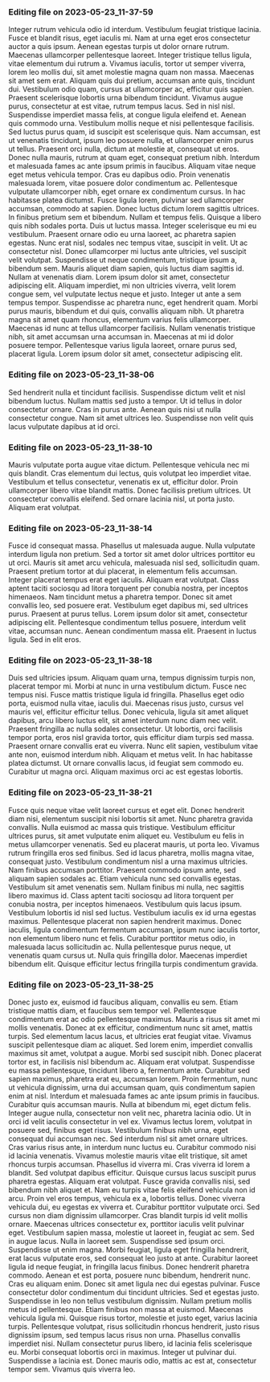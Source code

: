 

### Editing file on 2023-05-23_11-37-59

Integer rutrum vehicula odio id interdum. Vestibulum feugiat tristique lacinia. Fusce et blandit risus, eget iaculis mi. Nam at urna eget eros consectetur auctor a quis ipsum. Aenean egestas turpis ut dolor ornare rutrum. Maecenas ullamcorper pellentesque laoreet. Integer tristique tellus ligula, vitae elementum dui rutrum a. Vivamus iaculis, tortor ut semper viverra, lorem leo mollis dui, sit amet molestie magna quam non massa. Maecenas sit amet sem erat. Aliquam quis dui pretium, accumsan ante quis, tincidunt dui. Vestibulum odio quam, cursus at ullamcorper ac, efficitur quis sapien. Praesent scelerisque lobortis urna bibendum tincidunt. Vivamus augue purus, consectetur at est vitae, rutrum tempus lacus. Sed in nisl nisl. Suspendisse imperdiet massa felis, at congue ligula eleifend et.
Aenean quis commodo urna. Vestibulum mollis neque et nisi pellentesque facilisis. Sed luctus purus quam, id suscipit est scelerisque quis. Nam accumsan, est ut venenatis tincidunt, ipsum leo posuere nulla, et ullamcorper enim purus ut tellus. Praesent orci nulla, dictum at molestie at, consequat ut eros. Donec nulla mauris, rutrum at quam eget, consequat pretium nibh. Interdum et malesuada fames ac ante ipsum primis in faucibus. Aliquam vitae neque eget metus vehicula tempor. Cras eu dapibus odio. Proin venenatis malesuada lorem, vitae posuere dolor condimentum ac. Pellentesque vulputate ullamcorper nibh, eget ornare ex condimentum cursus.
In hac habitasse platea dictumst. Fusce ligula lorem, pulvinar sed ullamcorper accumsan, commodo at sapien. Donec luctus dictum lorem sagittis ultrices. In finibus pretium sem et bibendum. Nullam et tempus felis. Quisque a libero quis nibh sodales porta. Duis ut luctus massa. Integer scelerisque eu mi eu vestibulum. Praesent ornare odio eu urna laoreet, ac pharetra sapien egestas. Nunc erat nisl, sodales nec tempus vitae, suscipit in velit.
Ut ac consectetur nisl. Donec ullamcorper mi luctus ante ultricies, vel suscipit velit volutpat. Suspendisse ut neque condimentum, tristique ipsum a, bibendum sem. Mauris aliquet diam sapien, quis luctus diam sagittis id. Nullam at venenatis diam. Lorem ipsum dolor sit amet, consectetur adipiscing elit. Aliquam imperdiet, mi non ultricies viverra, velit lorem congue sem, vel vulputate lectus neque et justo. Integer ut ante a sem tempus tempor.
Suspendisse ac pharetra nunc, eget hendrerit quam. Morbi purus mauris, bibendum et dui quis, convallis aliquam nibh. Ut pharetra magna sit amet quam rhoncus, elementum varius felis ullamcorper. Maecenas id nunc at tellus ullamcorper facilisis. Nullam venenatis tristique nibh, sit amet accumsan urna accumsan in. Maecenas at mi id dolor posuere tempor. Pellentesque varius ligula laoreet, ornare purus sed, placerat ligula. Lorem ipsum dolor sit amet, consectetur adipiscing elit.




### Editing file on 2023-05-23_11-38-06

Sed hendrerit nulla et tincidunt facilisis. Suspendisse dictum velit et nisl bibendum luctus. Nullam mattis sed justo a tempor. Ut id tellus in dolor consectetur ornare. Cras in purus ante. Aenean quis nisi ut nulla consectetur congue. Nam sit amet ultrices leo. Suspendisse non velit quis lacus vulputate dapibus at id orci.




### Editing file on 2023-05-23_11-38-10

Mauris vulputate porta augue vitae dictum. Pellentesque vehicula nec mi quis blandit. Cras elementum dui lectus, quis volutpat leo imperdiet vitae. Vestibulum et tellus consectetur, venenatis ex ut, efficitur dolor. Proin ullamcorper libero vitae blandit mattis. Donec facilisis pretium ultrices. Ut consectetur convallis eleifend. Sed ornare lacinia nisl, ut porta justo. Aliquam erat volutpat.




### Editing file on 2023-05-23_11-38-14

Fusce id consequat massa. Phasellus ut malesuada augue. Nulla vulputate interdum ligula non pretium. Sed a tortor sit amet dolor ultrices porttitor eu ut orci. Mauris sit amet arcu vehicula, malesuada nisl sed, sollicitudin quam. Praesent pretium tortor at dui placerat, in elementum felis accumsan. Integer placerat tempus erat eget iaculis.
Aliquam erat volutpat. Class aptent taciti sociosqu ad litora torquent per conubia nostra, per inceptos himenaeos. Nam tincidunt metus a pharetra tempor. Donec sit amet convallis leo, sed posuere erat. Vestibulum eget dapibus mi, sed ultrices purus. Praesent at purus tellus. Lorem ipsum dolor sit amet, consectetur adipiscing elit. Pellentesque condimentum tellus posuere, interdum velit vitae, accumsan nunc. Aenean condimentum massa elit. Praesent in luctus ligula. Sed in elit eros.




### Editing file on 2023-05-23_11-38-18

Duis sed ultricies ipsum. Aliquam quam urna, tempus dignissim turpis non, placerat tempor mi. Morbi at nunc in urna vestibulum dictum. Fusce nec tempus nisi. Fusce mattis tristique ligula id fringilla. Phasellus eget odio porta, euismod nulla vitae, iaculis dui. Maecenas risus justo, cursus vel mauris vel, efficitur efficitur tellus. Donec vehicula, ligula sit amet aliquet dapibus, arcu libero luctus elit, sit amet interdum nunc diam nec velit. Praesent fringilla ac nulla sodales consectetur. Ut lobortis, orci facilisis tempor porta, eros nisl gravida tortor, quis efficitur diam turpis sed massa.
Praesent ornare convallis erat eu viverra. Nunc elit sapien, vestibulum vitae ante non, euismod interdum nibh. Aliquam et metus velit. In hac habitasse platea dictumst. Ut ornare convallis lacus, id feugiat sem commodo eu. Curabitur ut magna orci. Aliquam maximus orci ac est egestas lobortis.




### Editing file on 2023-05-23_11-38-21

Fusce quis neque vitae velit laoreet cursus et eget elit. Donec hendrerit diam nisi, elementum suscipit nisi lobortis sit amet. Nunc pharetra gravida convallis. Nulla euismod ac massa quis tristique. Vestibulum efficitur ultrices purus, sit amet vulputate enim aliquet eu. Vestibulum eu felis in metus ullamcorper venenatis. Sed eu placerat mauris, ut porta leo. Vivamus rutrum fringilla eros sed finibus. Sed id lacus pharetra, mollis magna vitae, consequat justo. Vestibulum condimentum nisl a urna maximus ultricies.
Nam finibus accumsan porttitor. Praesent commodo ipsum ante, sed aliquam sapien sodales ac. Etiam vehicula nunc sed convallis egestas. Vestibulum sit amet venenatis sem. Nullam finibus mi nulla, nec sagittis libero maximus id. Class aptent taciti sociosqu ad litora torquent per conubia nostra, per inceptos himenaeos. Vestibulum quis lacus ipsum. Vestibulum lobortis id nisl sed luctus. Vestibulum iaculis ex id urna egestas maximus. Pellentesque placerat non sapien hendrerit maximus. Donec iaculis, ligula condimentum fermentum accumsan, ipsum nunc iaculis tortor, non elementum libero nunc et felis. Curabitur porttitor metus odio, in malesuada lacus sollicitudin ac. Nulla pellentesque purus neque, ut venenatis quam cursus ut. Nulla quis fringilla dolor. Maecenas imperdiet bibendum elit. Quisque efficitur lectus fringilla turpis condimentum gravida.




### Editing file on 2023-05-23_11-38-25

Donec justo ex, euismod id faucibus aliquam, convallis eu sem. Etiam tristique mattis diam, et faucibus sem tempor vel. Pellentesque condimentum erat ac odio pellentesque maximus. Mauris a risus sit amet mi mollis venenatis. Donec at ex efficitur, condimentum nunc sit amet, mattis turpis. Sed elementum lacus lacus, et ultricies erat feugiat vitae. Vivamus suscipit pellentesque diam ac aliquet. Sed lorem enim, imperdiet convallis maximus sit amet, volutpat a augue. Morbi sed suscipit nibh. Donec placerat tortor est, in facilisis nisl bibendum ac. Aliquam erat volutpat. Suspendisse eu massa pellentesque, tincidunt libero a, fermentum ante. Curabitur sed sapien maximus, pharetra erat eu, accumsan lorem. Proin fermentum, nunc ut vehicula dignissim, urna dui accumsan quam, quis condimentum sapien enim at nisl. Interdum et malesuada fames ac ante ipsum primis in faucibus.
Curabitur quis accumsan mauris. Nulla at bibendum mi, eget dictum felis. Integer augue nulla, consectetur non velit nec, pharetra lacinia odio. Ut in orci id velit iaculis consectetur in vel ex. Vivamus lectus lorem, volutpat in posuere sed, finibus eget risus. Vestibulum finibus nibh urna, eget consequat dui accumsan nec. Sed interdum nisl sit amet ornare ultrices. Cras varius risus ante, in interdum nunc luctus eu. Curabitur commodo nisi id lacinia venenatis. Vivamus molestie mauris vitae elit tristique, sit amet rhoncus turpis accumsan. Phasellus id viverra mi. Cras viverra id lorem a blandit.
Sed volutpat dapibus efficitur. Quisque cursus lacus suscipit purus pharetra egestas. Aliquam erat volutpat. Fusce gravida convallis nisi, sed bibendum nibh aliquet et. Nam eu turpis vitae felis eleifend vehicula non id arcu. Proin vel eros tempus, vehicula ex a, lobortis tellus. Donec viverra vehicula dui, eu egestas ex viverra et. Curabitur porttitor vulputate orci. Sed cursus non diam dignissim ullamcorper.
Cras blandit turpis id velit mollis ornare. Maecenas ultrices consectetur ex, porttitor iaculis velit pulvinar eget. Vestibulum sapien massa, molestie ut laoreet in, feugiat ac sem. Sed in augue lacus. Nulla in laoreet sem. Suspendisse sed ipsum orci. Suspendisse ut enim magna. Morbi feugiat, ligula eget fringilla hendrerit, erat lacus vulputate eros, sed consequat leo justo at ante. Curabitur laoreet ligula id neque feugiat, in fringilla lacus finibus. Donec hendrerit pharetra commodo. Aenean et est porta, posuere nunc bibendum, hendrerit nunc. Cras eu aliquam enim. Donec sit amet ligula nec dui egestas pulvinar. Fusce consectetur dolor condimentum dui tincidunt ultricies.
Sed et egestas justo. Suspendisse in leo non tellus vestibulum dignissim. Nullam pretium mollis metus id pellentesque. Etiam finibus non massa at euismod. Maecenas vehicula ligula mi. Quisque risus tortor, molestie et justo eget, varius lacinia turpis. Pellentesque volutpat, risus sollicitudin rhoncus hendrerit, justo risus dignissim ipsum, sed tempus lacus risus non urna. Phasellus convallis imperdiet nisi. Nullam consectetur purus libero, id lacinia felis scelerisque eu. Morbi consequat lobortis orci in maximus. Integer ut pulvinar dui. Suspendisse a lacinia est. Donec mauris odio, mattis ac est at, consectetur tempor sem. Vivamus quis viverra leo.


